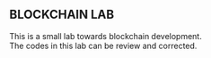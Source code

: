 ## BLOCKCHAIN LAB <br>

This is a small lab towards blockchain development.<br>
The codes in this lab can be review and corrected.